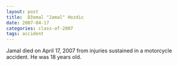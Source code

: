 ```yaml
---
layout: post
title:  Džemal "Jamal" Hozdic
date: 2007-04-17
categories: class-of-2007
tags: accident
---
```

Jamal died on April 17, 2007 from injuries sustained in a motorcycle accident. He was 18 years old.
